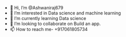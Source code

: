 - 👋 Hi, I’m @Ashwaniraj679
- 👀 I’m interested in Data science and machine learning
- 🌱 I’m currently learning Data science 
- 💞️ I’m looking to collaborate on Build an app.
- 📫 How to reach me- +917061805734

